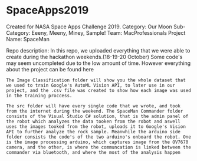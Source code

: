 # SpaceApps2019
Created for NASA Space Apps Challenge 2019. 
Category: Our Moon
Sub-Category: Eeeny, Meeny, Miney, Sample!
Team: MacProfessionals
Project Name: SpaceMan

Repo description:
In this repo, we uploaded everything that we were able to create during the hackathon weekends.(18-19-20 October)
Some code's may seem uncompleted due to the low amount of time. However everything about the project can be found here
   
    The Image Classification folder will show you the whole dataset that we used to train Google's AutoML Vision API, to later use in our     project, and the .csv file was created to show how each image was used in the training proccess.
    
    The src folder will have every single code that we wrote, and took from the internet during the weekend. The SpaceMan Commander folder consists of the Visual Studio C# solution, that is the admin panel of the robot which analyzes the data tooken from the robot and aswell uses the images tooked from the robot, uploads it to Google's Vision API to further analyze the rock sample. Meanwhile the arduino side folder consists the code's of the two arduino's onboard the robot. One is the image processing arduino, which captures image from the OV7670 camera, and the other, is where the communcation is linked between the commander via bluetooth, and where the most of the analysis happen
